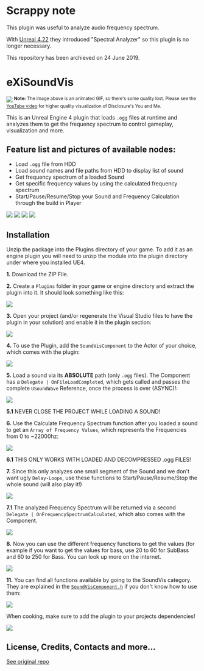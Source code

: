 # Scrappy note
This plugin was useful to analyze audio frequency spectrum.

With [Unreal 4.22](https://docs.unrealengine.com/en-US/Support/Builds/ReleaseNotes/4_22/index.html) they introduced "Spectral Analyzer" so this plugin is no longer necessary.

This repository has been archieved on 24 June 2019.

# eXiSoundVis
[![](http://imgur.com/DWGECXG.gif)](https://www.youtube.com/watch?v=N4eA68BEpak)
<sup>**Note:** The image above is an animated GIF, so there's some quality lost. Please see the [YouTube video](https://www.youtube.com/watch?v=N4eA68BEpak) for higher quality visualization of Disclosure's You and Me.</sup>

This is an Unreal Engine 4 plugin that loads `.ogg` files at runtime and analyzes them to get the frequency spectrum to control gameplay, visualization and more.


Feature list and pictures of available nodes:
---------------------------------------------

* Load `.ogg` file from HDD
* Load sound names and file paths from HDD to display list of sound
* Get frequency spectrum of a loaded Sound
* Get specific frequency values by using the calculated frequency spectrum
* Start/Pause/Resume/Stop your Sound and Frequency Calculation through the build in Player

![](http://puu.sh/opY1K/16c2b7b3c5.jpg)
![](http://puu.sh/opYtT/ed734b2396.png)
![](http://puu.sh/opYPr/e850f7baf0.jpg)
![](http://puu.sh/oq0nd/c72fb3d48e.jpg)

Installation
-------------
Unzip the package into the Plugins directory of your game. 
To add it as an engine plugin you will need to unzip the module into the plugin directory under where you installed UE4.


**1.** Download the ZIP File.

**2.** Create a `Plugins` folder in your game or engine directory and extract the plugin into it. It should look something like this:

![](http://puu.sh/oqMnc/f1f3292bc0.png)

**3.** Open your project (and/or regenerate the Visual Studio files to have the plugin in your solution) and enable it in the plugin section:

![](http://puu.sh/oqM0q/9a07b082eb.png)

**4.** To use the Plugin, add the `SoundVisComponent` to the Actor of your choice, which comes with the plugin:

![](http://puu.sh/oqMuE/10892c5bc2.png)

**5.** Load a sound via its **ABSOLUTE** path (only `.ogg` files). The Component has a `Delegate | OnFileLoadCompleted`, which gets called and passes the complete `USoundWave` Reference, once the process is over (ASYNC)!:

![](http://puu.sh/oqN7E/72273737df.jpg)

**5.1** NEVER CLOSE THE PROJECT WHILE LOADING A SOUND!

**6.** Use the  Calculate Frequency Spectrum function after you loaded a sound to get an `Array of Frequency Values`, which represents the Frequencies from 0 to ~22000hz:

![](http://puu.sh/oqNpa/8a3b11650c.jpg)

**6.1** THIS ONLY WORKS WITH LOADED AND DECOMPRESSED .ogg FILES!

**7.** Since this only analyzes one small segment of the Sound and we don't want ugly `Delay-Loops`, use these functions to Start/Pause/Resume/Stop the whole sound (will also play it!) 

![](http://puu.sh/opYPr/e850f7baf0.jpg)

**7.1** The analyzed Frequency Spectrum will be returned via a second `Delegate | OnFrequencySpectrumCalculated`, which also comes with the Component.

![](http://puu.sh/opYVk/aaf6479271.jpg)

**8.** Now you can use the different frequency functions to get the values (for example if you want to get the values for bass, use 20 to 60 for SubBass and 60 to 250 for Bass. You can look up more on the internet.

![](http://puu.sh/opYtT/ed734b2396.png)

**11.** You can find all functions available by going to the SoundVis category. They are explained in the [`SoundVisComponent.h`](https://github.com/eXifreXi/eXiSoundVis/blob/4.11/Source/eXiSoundVis/Public/SoundVisComponent.h) if you don't know how to use them:

![](http://puu.sh/oqNUm/317177f03d.png)

When cooking, make sure to add the plugin to your projects dependencies!

![](http://i.imgur.com/fh8VB1T.png)

License, Credits, Contacts and more...
--------------
[See original repo](https://github.com/leereilly/eXiSoundVis)
